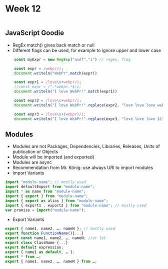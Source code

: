 # Week 12

```javascript
```

## JavaScript Goodie

* RegEx match() gives back match or null
* Different flags can be used, for example to ignore upper and lower case

```javascript
    const myExpr = new RegExp("asdf","i") // regex, flag

    const expr = /webpr/i;
    document.writeln("WebPr".match(expr))

    const expr1 = /love\s+webpr/i;
    //const expr = /^.*webpr.*$/i;
    document.writeln("I love WebPr!".match(expr1))

    const expr2 = /love\s+webpr/i;
    document.writeln("I love WebPr!".replace(expr2, "love love love webpr"))

    const expr3 = /love\s+(webpr)/i;
    document.writeln("I love WebPr!".replace(expr3, "love love love $1"))
```

## Modules

* Modules are not Packages, Dependencies, Libraries, Releases, Units of publication or Objects
* Module will be imported (and exported)
* Modules are async
* Recommendation from Mr. König: use always URI to import modules
* Import Variants

```javascript
import "module-name"; // mostly used
import defaultExport from "module-name";
import * as name from "module-name";
import { export } from "module-name";
import { export as alias } from "module-name";
import { export1 , export2 } from "module-name"; // mostly used
var promise = import("module-name");
```

* Export Variants

```javascript
export { name1, name2, …, nameN }; // mostly used
export function FunctionName(){...}
export const name1, name2, …, nameN; //or let
export class ClassName {...}
export default expression;
export { name1 as default, … };
export * from …;
export { name1, name2, …, nameN } from …;
```
